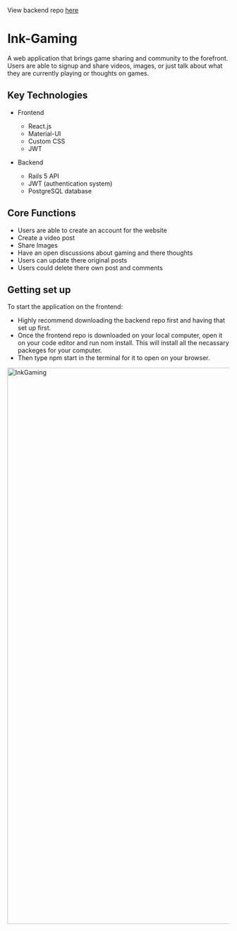 View backend repo [here](https://github.com/majormatt28/Ink-Gaming-backend)

# Ink-Gaming

A web application that brings game sharing and community to the forefront. Users are able to signup and share videos, images, or just talk about what they are currently playing or thoughts on games.

## Key Technologies

* Frontend
  * React.js
  * Material-UI
  * Custom CSS
  * JWT
  
* Backend
  * Rails 5 API
  * JWT (authentication system)
  * PostgreSQL database

## Core Functions

* Users are able to create an account for the website
* Create a video post
* Share Images
* Have an open discussions about gaming and there thoughts
* Users can update there original posts
* Users could delete there own post and comments 

## Getting set up

To start the application on the frontend:
* Highly recommend downloading the backend repo first and having that set up first.
* Once the frontend repo is downloaded on your local computer, open it on your code editor and run nom install. This will install all the necassary packeges for your computer.
* Then type npm start in the terminal for it to open on your browser.

<img width="1261" alt="InkGaming" src="https://user-images.githubusercontent.com/58439248/124307114-57ef9200-db35-11eb-8685-3e9f0731c667.png">



